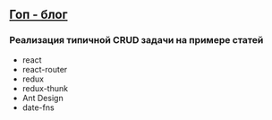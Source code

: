 ## [Гоп - блог](https://ikzsl.github.io/blog-articles/)

### Реализация типичной CRUD задачи на примере статей

- react
- react-router
- redux
- redux-thunk
- Ant Design
- date-fns
